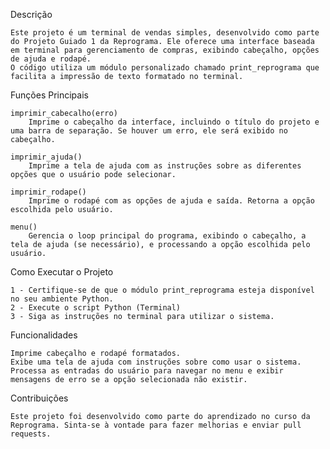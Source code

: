 Descrição

    Este projeto é um terminal de vendas simples, desenvolvido como parte do Projeto Guiado 1 da Reprograma. Ele oferece uma interface baseada em terminal para gerenciamento de compras, exibindo cabeçalho, opções de ajuda e rodapé.
    O código utiliza um módulo personalizado chamado print_reprograma que facilita a impressão de texto formatado no terminal.


Funções Principais

    imprimir_cabecalho(erro)
        Imprime o cabeçalho da interface, incluindo o título do projeto e uma barra de separação. Se houver um erro, ele será exibido no cabeçalho.

    imprimir_ajuda()
        Imprime a tela de ajuda com as instruções sobre as diferentes opções que o usuário pode selecionar.  

    imprimir_rodape()
        Imprime o rodapé com as opções de ajuda e saída. Retorna a opção escolhida pelo usuário.

    menu()
        Gerencia o loop principal do programa, exibindo o cabeçalho, a tela de ajuda (se necessário), e processando a opção escolhida pelo usuário.        

Como Executar o Projeto

    1 - Certifique-se de que o módulo print_reprograma esteja disponível no seu ambiente Python.
    2 - Execute o script Python (Terminal)
    3 - Siga as instruções no terminal para utilizar o sistema.

Funcionalidades

    Imprime cabeçalho e rodapé formatados.
    Exibe uma tela de ajuda com instruções sobre como usar o sistema.
    Processa as entradas do usuário para navegar no menu e exibir mensagens de erro se a opção selecionada não existir.

Contribuições

    Este projeto foi desenvolvido como parte do aprendizado no curso da Reprograma. Sinta-se à vontade para fazer melhorias e enviar pull requests.   